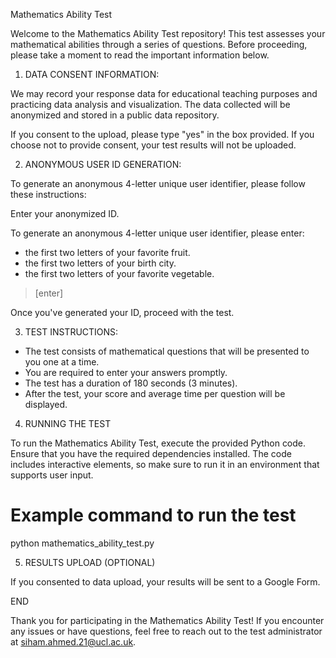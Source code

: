Mathematics Ability Test

Welcome to the Mathematics Ability Test repository! This test assesses your mathematical abilities through a series of questions. Before proceeding, please take a moment to read the important information below.

1) DATA CONSENT INFORMATION:

We may record your response data for educational teaching purposes and practicing data analysis and visualization. The data collected will be anonymized and stored in a public data repository. 

If you consent to the upload, please type "yes" in the box provided. If you choose not to provide consent, your test results will not be uploaded.

2) ANONYMOUS USER ID GENERATION:

To generate an anonymous 4-letter unique user identifier, please follow these instructions:

Enter your anonymized ID.

To generate an anonymous 4-letter unique user identifier, please enter:
- the first two letters of your favorite fruit.
- the first two letters of your birth city.
- the first two letters of your favorite vegetable.

> [enter]

Once you've generated your ID, proceed with the test.

3) TEST INSTRUCTIONS:

- The test consists of mathematical questions that will be presented to you one at a time.
- You are required to enter your answers promptly.
- The test has a duration of 180 seconds (3 minutes).
- After the test, your score and average time per question will be displayed.

4) RUNNING THE TEST

To run the Mathematics Ability Test, execute the provided Python code. Ensure that you have the required dependencies installed. The code includes interactive elements, so make sure to run it in an environment that supports user input.

# Example command to run the test
python mathematics_ability_test.py

5) RESULTS UPLOAD (OPTIONAL)

If you consented to data upload, your results will be sent to a Google Form. 

END

Thank you for participating in the Mathematics Ability Test! If you encounter any issues or have questions, feel free to reach out to the test administrator at siham.ahmed.21@ucl.ac.uk.
